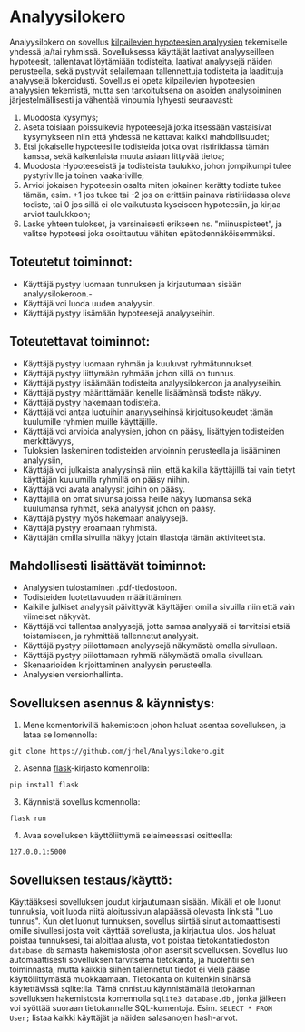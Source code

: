 # Analyysilokero

Analyysilokero on sovellus [kilpailevien hypoteesien analyysien](https://en.wikipedia.org/wiki/Analysis_of_competing_hypotheses) tekemiselle yhdessä ja/tai ryhmissä. Sovelluksessa käyttäjät laativat analyyseilleen hypoteesit, tallentavat löytämiään todisteita, laativat analyysejä näiden perusteella, sekä pystyvät selailemaan tallennettuja todisteita ja laadittuja analyysejä lokeroidusti. Sovellus ei opeta kilpailevien hypoteesien analyysien tekemistä, mutta sen tarkoituksena on asoiden analysoiminen järjestelmällisesti ja vähentää vinoumia lyhyesti seuraavasti:
1) Muodosta kysymys;
2) Aseta toisiaan poissulkevia hypoteesejä jotka itsessään vastaisivat kysymykseen niin että yhdessä ne kattavat kaikki mahdollisuudet;
3) Etsi jokaiselle hypoteesille todisteida jotka ovat ristiriidassa tämän kanssa, sekä kaikenlaista muuta asiaan littyvää tietoa;
4) Muodosta Hypoteeseistä ja todisteista taulukko, johon jompikumpi tulee pystyriville ja toinen vaakariville;
5) Arvioi jokaisen hypoteesin osalta miten jokainen kerätty todiste tukee tämän, esim. +1 jos tukee tai -2 jos on erittäin painava ristiriidassa oleva todiste, tai 0 jos sillä ei ole vaikutusta kyseiseen hypoteesiin, ja kirjaa arviot taulukkoon;
6) Laske yhteen tulokset, ja varsinaisesti erikseen ns. "miinuspisteet", ja valitse hypoteesi joka osoittautuu vähiten epätodennäköisemmäksi.

   
## Toteutetut toiminnot:
- Käyttäjä pystyy luomaan tunnuksen ja kirjautumaan sisään analyysilokeroon.- 
- Käyttäjä voi luoda uuden analyysin.
- Käyttäjä pystyy lisämään hypoteesejä analyyseihin.

## Toteutettavat toiminnot:
- Käyttäjä pystyy luomaan ryhmän ja kuuluvat ryhmätunnukset.
- Käyttäjä pystyy liittymään ryhmään johon sillä on tunnus.
- Käyttäjä pystyy lisäämään todisteita analyysilokeroon ja analyyseihin.
- Käyttäjä pystyy määrittämään kenelle lisäämänsä todiste näkyy.
- Käyttäjä pystyy hakemaan todisteita. 
- Käyttäjä voi antaa luotuihin ananyyseihinsä kirjoitusoikeudet tämän kuulumille ryhmien muille käyttäjille.
- Käyttäjä voi arvioida analyysien, johon on pääsy, lisättyjen todisteiden merkittävyys,
- Tuloksien laskeminen todisteiden arvioinnin perusteella ja lisääminen analyysiin,
- Käyttäjä voi julkaista analyysinsä niin, että kaikilla käyttäjillä tai vain tietyt käyttäjän kuulumilla ryhmillä on pääsy niihin.
- Käyttäjä voi avata analyysit joihin on pääsy.
- Käyttäjillä on omat sivunsa joissa heille näkyy luomansa sekä kuulumansa ryhmät, sekä analyysit johon on pääsy.
- Käyttäjä pystyy myös hakemaan analyysejä.
- Käyttäjä pystyy eroamaan ryhmistä.
- Käyttäjän omilla sivuilla näkyy jotain tilastoja tämän aktiviteetista.


## Mahdollisesti lisättävät toiminnot:

- Analyysien tulostaminen .pdf-tiedostoon.
- Todisteiden luotettavuuden määrittäminen.
- Kaikille julkiset analyysit päivittyvät käyttäjien omilla sivuilla niin että vain viimeiset näkyvät.
- Käyttäjä voi tallentaa analyysejä, jotta samaa analyysiä ei tarvitsisi etsiä toistamiseen, ja ryhmittää tallennetut analyysit.
- Käyttäjä pystyy piilottamaan analyysejä näkymästä omalla sivullaan.
- Käyttäjä pystyy piilottamaan ryhmiä näkymästä omalla sivullaan.
- Skenaarioiden kirjoittaminen analyysin perusteella.
- Analyysien versionhallinta.

## Sovelluksen asennus & käynnistys:
1) Mene komentorivillä hakemistoon johon haluat asentaa sovelluksen, ja lataa se lomennolla:
```
git clone https://github.com/jrhel/Analyysilokero.git
```
2) Asenna [flask](https://github.com/pallets/flask/tree/main)-kirjasto komennolla:

```
pip install flask
```
3) Käynnistä sovellus komennolla:
```
flask run
```
4) Avaa sovelluksen käyttöliittymä selaimeessasi ositteella:
```
127.0.0.1:5000
```

## Sovelluksen testaus/käyttö:
Käyttääksesi sovelluksen joudut kirjautumaan sisään. Mikäli et ole luonut tunnuksia, voit luoda niitä aloitussivun alapäässä olevasta linkistä "Luo tunnus". Kun olet luonut tunnuksen, sovellus siirtää sinut automaattisesti omille sivullesi josta voit käyttää sovellusta, ja kirjautua ulos. Jos haluat poistaa tunnuksesi, tai aloittaa alusta, voit poistaa tietokantatiedoston `database.db` samasta hakemistosta johon asensit sovelluksen. Sovellus luo automaattisesti sovelluksen tarvitsema tietokanta, ja huolehtii sen toiminnasta, mutta kaikkia siihen tallennetut tiedot ei vielä pääse käyttöliittymästä muokkaamaan. Tietokanta on kuitenkin sinänsä käytettävissä sqlite:lla. Tämä onnistuu käynnistämällä tietokannan sovelluksen hakemistosta komennolla `sqlite3 database.db` , jonka jälkeen voi syöttää suoraan tietokannalle SQL-komentoja. Esim. `SELECT * FROM User;` listaa kaikki käyttäjät ja näiden salasanojen hash-arvot.
